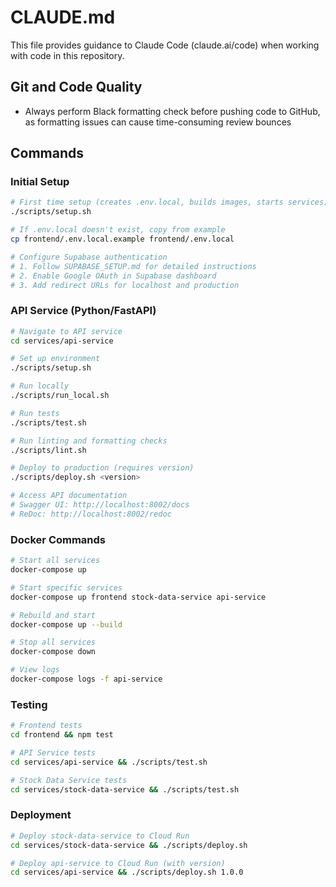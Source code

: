 # CLAUDE.md

This file provides guidance to Claude Code (claude.ai/code) when working with code in this repository.

## Git and Code Quality

- Always perform Black formatting check before pushing code to GitHub, as formatting issues can cause time-consuming review bounces

## Commands

### Initial Setup
```bash
# First time setup (creates .env.local, builds images, starts services)
./scripts/setup.sh

# If .env.local doesn't exist, copy from example
cp frontend/.env.local.example frontend/.env.local

# Configure Supabase authentication
# 1. Follow SUPABASE_SETUP.md for detailed instructions
# 2. Enable Google OAuth in Supabase dashboard
# 3. Add redirect URLs for localhost and production
```

### API Service (Python/FastAPI)
```bash
# Navigate to API service
cd services/api-service

# Set up environment
./scripts/setup.sh

# Run locally
./scripts/run_local.sh

# Run tests
./scripts/test.sh

# Run linting and formatting checks
./scripts/lint.sh

# Deploy to production (requires version)
./scripts/deploy.sh <version>

# Access API documentation
# Swagger UI: http://localhost:8002/docs
# ReDoc: http://localhost:8002/redoc
```

### Docker Commands
```bash
# Start all services
docker-compose up

# Start specific services
docker-compose up frontend stock-data-service api-service

# Rebuild and start
docker-compose up --build

# Stop all services
docker-compose down

# View logs
docker-compose logs -f api-service
```

### Testing
```bash
# Frontend tests
cd frontend && npm test

# API Service tests
cd services/api-service && ./scripts/test.sh

# Stock Data Service tests
cd services/stock-data-service && ./scripts/test.sh
```

### Deployment
```bash
# Deploy stock-data-service to Cloud Run
cd services/stock-data-service && ./scripts/deploy.sh

# Deploy api-service to Cloud Run (with version)
cd services/api-service && ./scripts/deploy.sh 1.0.0
```